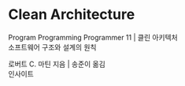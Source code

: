 # Clean Architecture

Program Programming Programmer 11 | 클린 아키텍처  
소프트웨어 구조와 설계의 원칙

로버트 C. 마틴 지음 | 송준이 옮김  
인사이트

